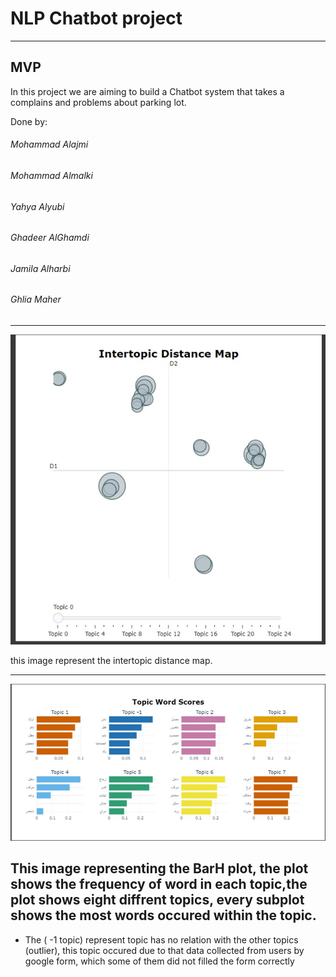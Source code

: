 # NLP Chatbot project
***
## MVP


In this project we are aiming to build a Chatbot system that takes a complains and
problems about parking lot.

Done by:

###### Mohammad Alajmi

###### Mohammad Almalki

###### Yahya Alyubi

###### Ghadeer AlGhamdi

###### Jamila Alharbi

###### Ghlia Maher



***
![](https://github.com/QUITE7/NLP_Project/blob/main/Picture1.jpg)

this image represent the intertopic distance map.

***

![](https://github.com/QUITE7/NLP_Project/blob/main/Picture2.jpg)

## This image representing the BarH plot, the plot shows the frequency of word in each topic,the plot shows eight diffrent topics, every subplot shows the most words occured within the topic.

* The ( -1 topic) represent topic has no relation with the other topics (outlier), this topic occured due to that data collected from users by google form, which some of them did not filled the form correctly

